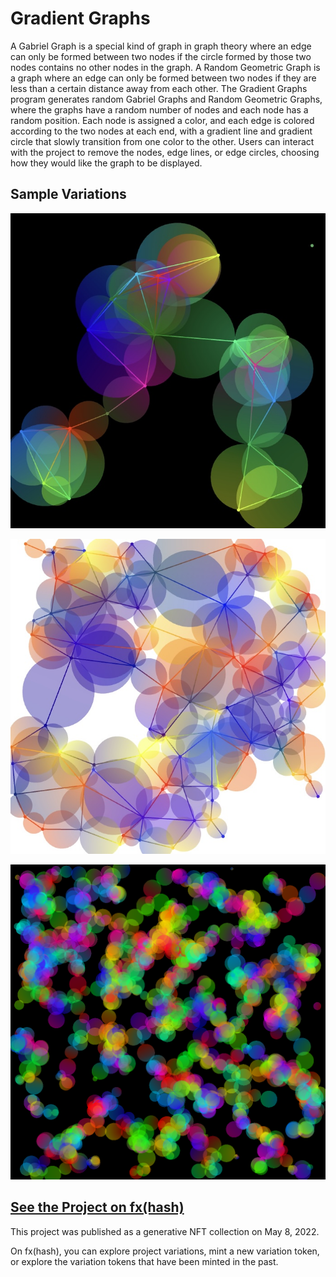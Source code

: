 # Gradient Graphs

A Gabriel Graph is a special kind of graph in graph theory where an edge can only be formed between two nodes
if the circle formed by those two nodes contains no other nodes in the graph.
A Random Geometric Graph is a graph where an edge can only be formed between two nodes
if they are less than a certain distance away from each other.
The Gradient Graphs program generates random Gabriel Graphs and Random Geometric Graphs,
where the graphs have a random number of nodes and each node has a random position.
Each node is assigned a color, and each edge is colored according to the two nodes at each end,
with a gradient line and gradient circle that slowly transition from one color to the other.
Users can interact with the project to remove the nodes, edge lines, or edge circles,
choosing how they would like the graph to be displayed.

## Sample Variations

![gradient graphs variation generated on June 21, 2024](../../assets/img/generative-art/gradient-graphs/2024-06-21_01_gradient-graphs.jpg)

![gradient graphs variation generated on June 21, 2024](../../assets/img/generative-art/gradient-graphs/2024-06-21_02_gradient-graphs.jpg)

![gradient graphs variation generated on June 21, 2024](../../assets/img/generative-art/gradient-graphs/2023-12-04_01_gradient-graphs.png)

## <a href="https://www.fxhash.xyz/generative/12566" target="_blank" rel="noopener noreferrer">See the Project on fx(hash)</a>

This project was published as a generative NFT collection on May 8, 2022.

On fx(hash), you can explore project variations,
mint a new variation token,
or explore the variation tokens that have been minted in the past.
